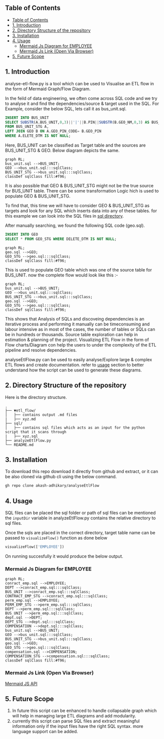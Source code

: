 ## Table of Contents
  - [Table of Contents](#table-of-contents)
  - [1. Introduction](#1-introduction)
  - [2. Directory Structure of the repository](#2-directory-structure-of-the-repository)
  - [3. Installation](#3-installation)
  - [4. Usage](#4-usage)
    - [Mermaid Js Diagram for EMPLOYEE](#mermaid-js-diagram-for-employee)
    - [Mermaid Js Link (Open Via Browser)](#mermaid-js-link-open-via-browser)
  - [5. Future Scope](#5-future-scope)
## 1. Introduction
analyse-etl-flow.py is a tool which can be used to Visualise an ETL flow in the form of Mermaid Graph/Flow Diagram.

In the feild of data engineering, we often come across SQL code and we try to analyse it and find the dependencies/source & target used in the SQL. For Example, consider the below SQL, lets call it as bus_unit.sql.

```SQL
INSERT INTO BUS_UNIT
SELECT SUBSTR(A.BUS_UNIT,0,3)||'|'||B.PIN||SUBSTR(B.GEO_NM,0,3) AS BUS_UNIT_CD 
FROM BUS_UNIT_STG A, 
LEFT JOIN GEO B ON A.GEO_PIN_CODE= B.GEO_PIN 
WHERE A.ELETE_DTM IS NOT NULL;
```
Here, BUS_UNIT can be classified as Target table and the sources are BUS_UNIT_STG & GEO. Below diagram depicts the same. 

```mermaid
graph RL;
bus_unit.sql -->BUS_UNIT;
GEO -->bus_unit.sql:::sqlClass;
BUS_UNIT_STG -->bus_unit.sql:::sqlClass;
classDef sqlClass fill:#f96;
```
It is also possible that GEO & BUS_UNIT_STG might not be the true source for BUS_UNIT table. There can be some transformation Logic hich is used to populate GEO & BUS_UNIT_STG.

To find that, this time we will have to consider GEO & BUS_UNIT_STG as targets and look for any SQL which inserts data into any of these tables. for this example we can look into the SQL files in [sql directory](https://github.com/akash-adhikary/analyseEtlFlow/tree/main/sql). 

After manually searching, we found the following SQL code (geo.sql).

```SQL
INSERT INTO GEO 
SELECT * FROM GEO_STG WHERE DELETE_DTM IS NOT NULL;
```
```mermaid
graph RL;
geo.sql -->GEO;
GEO_STG -->geo.sql:::sqlClass;
classDef sqlClass fill:#f96;
```

This is used to populate GEO table which was one of the source table for BUS_UNIT. now the complete flow would look like this :- 
```mermaid
graph RL;
bus_unit.sql -->BUS_UNIT;
GEO -->bus_unit.sql:::sqlClass;
BUS_UNIT_STG -->bus_unit.sql:::sqlClass;
geo.sql -->GEO;
GEO_STG -->geo.sql:::sqlClass;
classDef sqlClass fill:#f96;
```

This shows that Analysis of SQLs and discoveing dependencies is an iterative process and performing it manually can be timeconsuming and labour intensive as in most of the  cases, the number of tables or SQLs can be in hundreds or thousands. 
Source table exploration can help in estimation & planning of the project. Visualizing ETL Flow in the form of Flow charts/Diagram con help the users to under the complexity of the ETL pipeline and resolve dependencies.

analyseEtlFlow.py can be used to easily analyse/Explore large & complex ETL flows and create documentation. refer to [usage](#4-usage) section to better understand how the script can be used to generate these diagrams.

## 2. Directory Structure of the repository
Here is the directory structure.

```
.
├── ▼etl_flow/
│   ├── contains output .md files
|   ├── xyz.md
├── sql/
│   ├── contains sql files which acts as an input for the python script that it scans through
|   ├── xyz.sql
├── analyzeEtlFlow.py
└── README.md
```

## 3. Installation

To download this repo download it directly from github and extract, or it can be also cloned via github cli using the below command.
```bash
gh repo clone akash-adhikary/analyseEtlFlow
```

## 4. Usage
SQL files can be placed the sql folder or path of sql files can be mentioned the ```inputDir``` variable in analyzeEtlFlow.py contains the relative directory to sql files.

Once the sqls are placed in the correct directory, target table name can be passed to ```visualizeFlow()``` function as done below
```python 
visualizeFlow(['EMPLOYEE'])
```

On running succesfully it would produce the below output.

### Mermaid Js Diagram for EMPLOYEE
```mermaid
graph RL;
conract_emp.sql -->EMPLOYEE;
DEPT -->conract_emp.sql:::sqlClass;
BUS_UNIT -->conract_emp.sql:::sqlClass;
CONTRACT_EMP_STG -->conract_emp.sql:::sqlClass;
perm_emp.sql -->EMPLOYEE;
PERM_EMP_STG -->perm_emp.sql:::sqlClass;
DEPT -->perm_emp.sql:::sqlClass;
BUS_UNIT -->perm_emp.sql:::sqlClass;
dept.sql -->DEPT;
DEPT_STG -->dept.sql:::sqlClass;
COMPENSATION -->dept.sql:::sqlClass;
bus_unit.sql -->BUS_UNIT;
GEO -->bus_unit.sql:::sqlClass;
BUS_UNIT_STG -->bus_unit.sql:::sqlClass;
geo.sql -->GEO;
GEO_STG -->geo.sql:::sqlClass;
compensation.sql -->COMPENSATION;
COMPENSATION_STG -->compensation.sql:::sqlClass;
classDef sqlClass fill:#f96;
```
### Mermaid Js Link (Open Via Browser)
[Mermaid JS API](https://kroki.io/mermaid/svg/eNqFkV0LgjAUhu_9FULXdhnkIDAdIviFzouuhtk0wY_l9P-n1aktkm42OOc5z97DqiHnVz3xkVb03ZAXI2Ut34pboxvGAQexH50wRpqDY7JUviDTNOfTbnIhkHbMUpqF3l_OjkKSWDahs56mxP3Hcza0v1PFOAlki0wqCoi_CsjZV6EL4yOEWIxPLzwO3a9dgxiHqUW8KFyFzpOgU1e_3RAGaS6OloIM_IwNGVbBivVgn50PMcy8Wgpe9C1nncjHuu9gTl5FXezzieqUqlwuh5U6lPSybhpzU-536A5QztL-)

## 5. Future Scope
1. In future this script can be enhanced to handle collapsable graph which will help in managing large ETL diagrams and add modularity.
2. currently this script can parse SQL files and extract meaningful information only if the input files have the right SQL syntax. more language support can be added.

